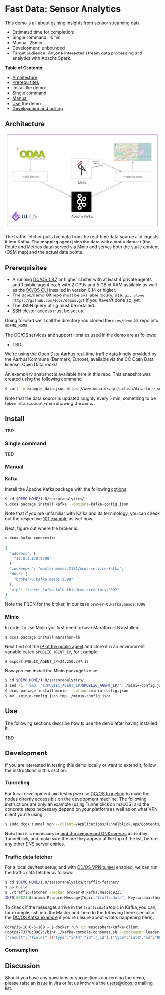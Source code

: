 # Fast Data: Sensor Analytics

This demo is all about gaining insights from sensor streaming data.



- Estimated time for completion:
 - Single command: 10min
 - Manual: 25min
 - Development: unbounded
- Target audience: Anyone interested stream data processing and analytics with Apache Spark.

**Table of Contents**:

- [Architecture](#architecture)
- [Prerequisites](#prerequisites)
- Install the demo:
 - [Single command](#single-command)
 - [Manual](#manual)
- [Use](#use) the demo
- [Development and testing](#development)

## Architecture

![Sensor analytics demo architecture](img/sensor-analytics-architecture.png)

The traffic fetcher pulls live data from the real-time data source and ingests it into Kafka.
The mapping agent joins the data with a static dataset (the Route and Metrics data) served via Minio and
serves both the static content (OSM map) and the actual data points.


## Prerequisites

- A running [DC/OS 1.8.7](https://dcos.io/releases/1.8.7/) or higher cluster with at least 4 private agents and 1 public agent each with 2 CPUs and 5 GB of RAM available as well as the [DC/OS CLI](https://dcos.io/docs/1.8/usage/cli/install/) installed in version 0.14 or higher.
- The [dcos/demo](https://github.com/dcos/demos/) Git repo must be available locally, use: `git clone https://github.com/dcos/demos.git` if you haven't done so, yet.
- The JSON query util [jq](https://github.com/stedolan/jq/wiki/Installation) must be installed.
- [SSH](https://dcos.io/docs/1.8/administration/access-node/sshcluster/) cluster access must be set up.

Going forward we'll call the directory you cloned the `dcos/demo` Git repo into `$DEMO_HOME`.

The DC/OS services and support libraries used in the demo are as follows:

- TBD

We're using the Open Data Aarhus [real-time traffic  data](https://www.odaa.dk/dataset/realtids-trafikdata) kindly provided by the Aarhus Kommune (Denmark, Europe), available via the CC Open Data license. Open Data rocks!

An [exemplary snapshot](example_data.json) is available here in this repo. This snapshot was created using the following command:

```bash
$ curl -o example_data.json https://www.odaa.dk/api/action/datastore_search?resource_id=b3eeb0ff-c8a8-4824-99d6-e0a3747c8b0d&limit=5
```

Note that the data source is updated roughly every 5 min, something to be taken into account when showing the demo.

## Install

TBD

### Single command

TBD

### Manual

#### Kafka

Install the Apache Kafka package with the following [options](kafka-config.json):

```bash
$ cd $DEMO_HOME/1.8/sensoranalytics/
$ dcos package install kafka --options=kafka-config.json
```

Note that if you are unfamiliar with Kafka and its terminology, you can check out the respective [101 example](https://github.com/dcos/examples/tree/master/1.8/kafka) as well now.

Next, figure out where the broker is:

```bash
$ dcos kafka connection

{
  "address": [
    "10.0.3.178:9398"
  ],
  "zookeeper": "master.mesos:2181/dcos-service-kafka",
  "dns": [
    "broker-0.kafka.mesos:9398"
  ],
  "vip": "broker.kafka.l4lb.thisdcos.directory:9092"
}
```

Note the FQDN for the broker, in our case `broker-0.kafka.mesos:9398`.

### Minio

In order to use Minio you first need to have Marathon-LB installed.

```bash
$ dcos package install marathon-lb
```

Next find out the [IP of the public agent](https://dcos.io/docs/1.8/administration/locate-public-agent/)
and store it in an environment variable called `$PUBLIC_AGENT_IP`, for example:

```bash
$ export PUBLIC_AGENT_IP=34.250.247.12
```

Now you can install the Minio package like so:

```bash
$ cd $DEMO_HOME/1.8/sensoranalytics/
$ sed -i '.tmp' "s/PUBLIC_AGENT_IP/$PUBLIC_AGENT_IP/" ./minio-config.json
$ dcos package install minio --options=minio-config.json
$ mv ./minio-config.json.tmp ./minio-config.json
```

## Use

The following sections describe how to use the demo after having installed it.

TBD

## Development

If you are interested in testing this demo locally or want to extend it, follow the instructions in this section.


### Tunneling

For local development and testing we use [DC/OS tunneling](https://dcos.io/docs/1.8/administration/access-node/tunnel/) to make the nodes directly accessible on the development machine. The following instructions are only an example (using Tunnelblick on macOS) and the concrete steps necessary depend on your platform as well as on what VPN client you're using.

```bash
$ sudo dcos tunnel vpn --client=/Applications/Tunnelblick.app/Contents/Resources/openvpn/openvpn-2.3.12/openvpn
```

Note that it is necessary to [add the announced DNS servers]( https://support.apple.com/kb/PH18499?locale=en_US) as told by Tunnelblick, and make sure the are they appear at the top of the list, before any other DNS server entries.

### Traffic data fetcher

For a local dev/test setup, and with [DC/OS VPN tunnel](#tunneling) enabled, we can run the traffic data fetcher as follows:

```bash
$ cd $DEMO_HOME/1.8/sensoranalytics/traffic-fetcher/
$ go build
$ ./traffic-fetcher -broker broker-0.kafka.mesos:9233
INFO[0002] &sarama.ProducerMessage{Topic:"trafficdata", Key:sarama.Encoder(nil), Value:"{\"result\":{\"fields\":[{\"type\":\"int4\",\"id\":\"_id\"},{\"type\":\"int4\",\"id\":\"REPORT_ID\"},{\"type\":\"timestamp\",\"id\":\"TIMESTAMP\"},{\"type\":\"text\",\"id\":\"status\"},{\"type\":\"int4\",\"id\":\"avgMeasuredTime\"},{\"type\":\"int4\",\"id\":\"medianMeasuredTime\"},{\"type\":\"int4\",\"id\":\"vehicleCount\"},{\"type\":\"int4\",\"id\":\"avgSpeed\"}],\"records\":[{\"status\":\"OK\",\"avgMeasuredTime\":104,\"TIMESTAMP\":\"2017-01-13T11:50:00\",\"medianMeasuredTime\":104,\"avgSpeed\":19,\"vehicleCount\":9,\"_id\":418,\"REPORT_ID\":204273},{\"status\":\"OK\",\"avgMeasuredTime\":59,\"TIMESTAMP\":\"2017-01-13T11:50:00\",\"medianMeasuredTime\":59,\"avgSpeed\":35,\"vehicleCount\":6,\"_id\":53,\"REPORT_ID\":187748},{\"status\":\"OK\",\"avgMeasuredTime\":138,\"TIMESTAMP\":\"2017-01-13T11:50:00\",\"medianMeasuredTime\":138,\"avgSpeed\":30,\"vehicleCount\":11,\"_id\":228,\"REPORT_ID\":183091},{\"status\":\"OK\",\"avgMeasuredTime\":69,\"TIMESTAMP\":\"2017-01-13T11:54:00\",\"medianMeasuredTime\":69,\"avgSpeed\":48,\"vehicleCount\":8,\"_id\":330,\"REPORT_ID\":181331},{\"status\":\"OK\",\"avgMeasuredTime\":120,\"TIMESTAMP\":\"2017-01-13T11:55:00\",\"medianMeasuredTime\":120,\"avgSpeed\":61,\"vehicleCount\":5,\"_id\":338,\"REPORT_ID\":197951},{\"status\":\"OK\",\"avgMeasuredTime\":145,\"TIMESTAMP\":\"2017-01-13T11:55:00\",\"medianMeasuredTime\":145,\"avgSpeed\":51,\"vehicleCount\":3,\"_id\":345,\"REPORT_ID\":158505},{\"status\":\"OK\",\"avgMeasuredTime\":57,\"TIMESTAMP\":\"2017-01-13T11:55:00\",\"medianMeasuredTime\":57,\"avgSpeed\":70,\"vehicleCount\":6,\"_id\":395,\"REPORT_ID\":197463},{\"status\":\"OK\",\"avgMeasuredTime\":78,\"TIMESTAMP\":\"2016-10-05T09:29:00\",\"medianMeasuredTime\":78,\"avgSpeed\":67,\"vehicleCount\":17,\"_id\":450,\"REPORT_ID\":1164},{\"status\":\"OK\",\"avgMeasuredTime\":44,\"TIMESTAMP\":\"2017-01-13T11:50:00\",\"medianMeasuredTime\":44,\"avgSpeed\":39,\"vehicleCount\":20,\"_id\":381,\"REPORT_ID\":183009},{\"status\":\"OK\",\"avgMeasuredTime\":188,\"TIMESTAMP\":\"2017-01-13T11:50:00\",\"medianMeasuredTime\":188,\"avgSpeed\":15,\"vehicleCount\":2,\"_id\":49,\"REPORT_ID\":187509}]}}\n", Metadata:interface {}(nil), Offset:8, Partition:0, Timestamp:time.Time{sec:0, nsec:0, loc:(*time.Location)(nil)}, retries:0, flags:0}
```

To check if the messages arrive in the `trafficdata` topic in Kafka, you can, for example, ssh into the Master and then do the following there (see also the [DC/OS Kafka example](https://github.com/dcos/examples/tree/master/1.8/kafka#consume-a-message) if you're unsure about what's happening here):

```bash
core@ip-10-0-5-169 ~ $ docker run -it mesosphere/kafka-client
root@a773778c0962:/bin# ./kafka-console-consumer.sh --zookeeper leader.mesos:2181/dcos-service-kafka --topic trafficdata --from-beginning
{"result":{"fields":[{"type":"int4","id":"_id"},{"type":"int4","id":"REPORT_ID"},{"type":"timestamp","id":"TIMESTAMP"},{"type":"text","id":"status"},{"type":"int4","id":"avgMeasuredTime"},{"type":"int4","id":"medianMeasuredTime"},{"type":"int4","id":"vehicleCount"},{"type":"int4","id":"avgSpeed"}],"records":[{"status":"OK","avgMeasuredTime":104,"TIMESTAMP":"2017-01-13T11:50:00","medianMeasuredTime":104,"avgSpeed":19,"vehicleCount":9,"_id":418,"REPORT_ID":204273},{"status":"OK","avgMeasuredTime":59,"TIMESTAMP":"2017-01-13T11:50:00","medianMeasuredTime":59,"avgSpeed":35,"vehicleCount":6,"_id":53,"REPORT_ID":187748},{"status":"OK","avgMeasuredTime":138,"TIMESTAMP":"2017-01-13T11:50:00","medianMeasuredTime":138,"avgSpeed":30,"vehicleCount":11,"_id":228,"REPORT_ID":183091},{"status":"OK","avgMeasuredTime":69,"TIMESTAMP":"2017-01-13T11:54:00","medianMeasuredTime":69,"avgSpeed":48,"vehicleCount":8,"_id":330,"REPORT_ID":181331},{"status":"OK","avgMeasuredTime":120,"TIMESTAMP":"2017-01-13T11:55:00","medianMeasuredTime":120,"avgSpeed":61,"vehicleCount":5,"_id":338,"REPORT_ID":197951},{"status":"OK","avgMeasuredTime":145,"TIMESTAMP":"2017-01-13T11:55:00","medianMeasuredTime":145,"avgSpeed":51,"vehicleCount":3,"_id":345,"REPORT_ID":158505},{"status":"OK","avgMeasuredTime":57,"TIMESTAMP":"2017-01-13T11:55:00","medianMeasuredTime":57,"avgSpeed":70,"vehicleCount":6,"_id":395,"REPORT_ID":197463},{"status":"OK","avgMeasuredTime":78,"TIMESTAMP":"2016-10-05T09:29:00","medianMeasuredTime":78,"avgSpeed":67,"vehicleCount":17,"_id":450,"REPORT_ID":1164},{"status":"OK","avgMeasuredTime":44,"TIMESTAMP":"2017-01-13T11:50:00","medianMeasuredTime":44,"avgSpeed":39,"vehicleCount":20,"_id":381,"REPORT_ID":183009},{"status":"OK","avgMeasuredTime":188,"TIMESTAMP":"2017-01-13T11:50:00","medianMeasuredTime":188,"avgSpeed":15,"vehicleCount":2,"_id":49,"REPORT_ID":187509}]}}
```


### Consumption


## Discussion

Should you have any questions or suggestions concerning the demo, please raise an [issue](https://dcosjira.atlassian.net/) in Jira or let us know via the [users@dcos.io](mailto:users@dcos.io) mailing list.
